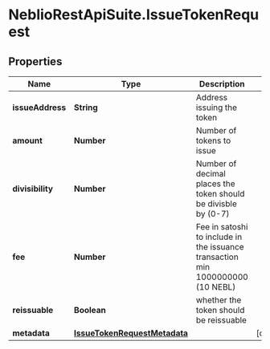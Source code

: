 # NeblioRestApiSuite.IssueTokenRequest

## Properties
Name | Type | Description | Notes
------------ | ------------- | ------------- | -------------
**issueAddress** | **String** | Address issuing the token | 
**amount** | **Number** | Number of tokens to issue | 
**divisibility** | **Number** | Number of decimal places the token should be divisble by (0-7) | 
**fee** | **Number** | Fee in satoshi to include in the issuance transaction min 1000000000 (10 NEBL) | 
**reissuable** | **Boolean** | whether the token should be reissuable | 
**metadata** | [**IssueTokenRequestMetadata**](IssueTokenRequestMetadata.md) |  | [optional] 


